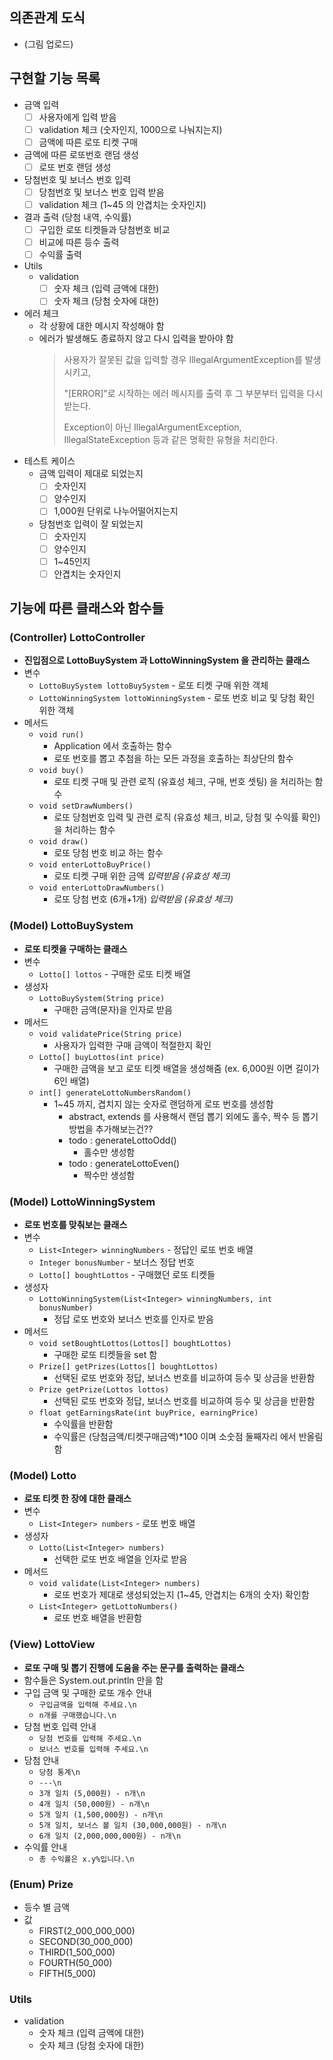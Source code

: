 ## 의존관계 도식 
- (그림 업로드)

## 구현할 기능 목록
- 금액 입력
  - [ ] 사용자에게 입력 받음
  - [ ] validation 체크 (숫자인지, 1000으로 나눠지는지)
  - [ ] 금액에 따른 로또 티켓 구매 
- 금액에 따른 로또번호 랜덤 생성
  - [ ] 로또 번호 랜덤 생성
- 당첨번호 및 보너스 번호 입력
  - [ ] 당첨번호 및 보너스 번호 입력 받음
  - [ ] validation 체크 (1~45 의 안겹치는 숫자인지)
- 결과 출력 (당첨 내역, 수익률)
  - [ ] 구입한 로또 티켓들과 당첨번호 비교
  - [ ] 비교에 따른 등수 출력
  - [ ] 수익률 출력 
- Utils
  - validation
    - [ ] 숫자 체크 (입력 금액에 대한)
    - [ ] 숫자 체크 (당첨 숫자에 대한)
- 에러 체크
  - 각 상황에 대한 메시지 작성해야 함
  - 에러가 발생해도 종료하지 않고 다시 입력을 받아야 함 
    > 사용자가 잘못된 값을 입력할 경우 IllegalArgumentException를 발생시키고, 
    > 
    > "[ERROR]"로 시작하는 에러 메시지를 출력 후 그 부분부터 입력을 다시 받는다. 
    > 
    > Exception이 아닌 IllegalArgumentException, IllegalStateException 등과 같은 명확한 유형을 처리한다.
- 테스트 케이스
  - 금액 입력이 제대로 되었는지
    - [ ] 숫자인지
    - [ ] 양수인지
    - [ ] 1,000원 단위로 나누어떨어지는지
  - 당첨번호 입력이 잘 되었는지
    - [ ] 숫자인지
    - [ ] 양수인지
    - [ ] 1~45인지
    - [ ] 안겹치는 숫자인지

## 기능에 따른 클래스와 함수들
### (Controller) LottoController
- **진입점으로 LottoBuySystem 과 LottoWinningSystem 을 관리하는 클래스**
- 변수
  - `LottoBuySystem lottoBuySystem` - 로또 티켓 구매 위한 객체 
  - `LottoWinningSystem lottoWinningSystem` - 로또 번호 비교 및 당첨 확인 위한 객체
- 메서드
  - `void run()`
    - Application 에서 호출하는 함수
    - 로또 번호를 뽑고 추첨을 하는 모든 과정을 호출하는 최상단의 함수  
  - `void buy()`
    - 로또 티켓 구매 및 관련 로직 (유효성 체크, 구매, 번호 셋팅) 을 처리하는 함수 
  - `void setDrawNumbers()`
    - 로또 당첨번호 입력 및 관련 로직 (유효성 체크, 비교, 당첨 및 수익률 확인) 을 처리하는 함수
  - `void draw()`
    - 로또 당첨 번호 비교 하는 함수 
  - `void enterLottoBuyPrice()`
    - 로또 티켓 구매 위한 금액 _입력받음 (유효성 체크)_
  - `void enterLottoDrawNumbers()`
    - 로또 당첨 번호 (6개+1개) _입력받음 (유효성 체크)_

### (Model) LottoBuySystem
- **로또 티켓을 구매하는 클래스**
- 변수
  - `Lotto[] lottos` -  구매한 로또 티켓 배열
- 생성자
  - `LottoBuySystem(String price)`
    - 구매한 금액(문자)을 인자로 받음
- 메서드
  - `void validatePrice(String price)`
    - 사용자가 입력한 구매 금액이 적절한지 확인
  - `Lotto[] buyLottos(int price)`
    - 구매한 금액을 보고 로또 티켓 배열을 생성해줌 (ex. 6,000원 이면 길이가 6인 배열)
  - `int[] generateLottoNumbersRandom()`
    - 1~45 까지, 겹치지 않는 숫자로 랜덤하게 로또 번호를 생성함  
      - abstract, extends 를 사용해서 랜덤 뽑기 외에도 홀수, 짝수 등 뽑기 방법을 추가해보는건?? 
      - todo : generateLottoOdd()
        - 홀수만 생성함
      - todo : generateLottoEven()
        - 짝수만 생성함

### (Model) LottoWinningSystem
- **로또 번호를 맞춰보는 클래스**
- 변수
  - `List<Integer> winningNumbers` - 정답인 로또 번호 배열
  - `Integer bonusNumber` - 보너스 정답 번호 
  - `Lotto[] boughtLottos` - 구매했던 로또 티켓들
- 생성자
  - `LottoWinningSystem(List<Integer> winningNumbers, int bonusNumber)`
    - 정답 로또 번호와 보너스 번호를 인자로 받음
- 메서드
  - `void setBoughtLottos(Lottos[] boughtLottos)`
    - 구매한 로또 티켓들을 set 함  
  - `Prize[] getPrizes(Lottos[] boughtLottos)`
    - 선택된 로또 번호와 정답, 보너스 번호를 비교하여 등수 및 상금을 반환함
  - `Prize getPrize(Lottos lottos)`
    - 선택된 로또 번호와 정답, 보너스 번호를 비교하여 등수 및 상금을 반환함 
  - `float getEarningsRate(int buyPrice, earningPrice)`
    - 수익률을 반환함
    - 수익률은 (당첨금액/티켓구매금액)*100 이며 소숫점 둘째자리 에서 반올림함 

### (Model) Lotto
- **로또 티켓 한 장에 대한 클래스**
- 변수
  - `List<Integer> numbers` - 로또 번호 배열
- 생성자
  - `Lotto(List<Integer> numbers)`
    - 선택한 로또 번호 배열을 인자로 받음
- 메서드
  - `void validate(List<Integer> numbers)`
    - 로또 번호가 제대로 생성되었는지 (1~45, 안겹치는 6개의 숫자) 확인함
  - `List<Integer> getLottoNumbers()`
    - 로또 번호 배열을 반환함

### (View) LottoView
- **로또 구매 및 뽑기 진행에 도움을 주는 문구를 출력하는 클래스**
- 함수들은 System.out.println 만을 함
- 구입 금액 및 구매한 로또 개수 안내 
  - `구입금액을 입력해 주세요.\n`
  - `n개를 구매했습니다.\n`
- 당첨 번호 입력 안내 
  - `당첨 번호를 입력해 주세요.\n` 
  - `보너스 번호를 입력해 주세요.\n`
- 당첨 안내
  - `당첨 통계\n`
  - `---\n`
  - `3개 일치 (5,000원) - n개\n`
  - `4개 일치 (50,000원) - n개\n`
  - `5개 일치 (1,500,000원) - n개\n`
  - `5개 일치, 보너스 볼 일치 (30,000,000원) - n개\n`
  - `6개 일치 (2,000,000,000원) - n개\n`
- 수익률 안내
  - `총 수익률은 x.y%입니다.\n`

### (Enum) Prize
- 등수 별 금액
- 값
  - FIRST(2_000_000_000)
  - SECOND(30_000_000)
  - THIRD(1_500_000)
  - FOURTH(50_000)
  - FIFTH(5_000)
### Utils
  - validation
    - 숫자 체크 (입력 금액에 대한)
    - 숫자 체크 (당첨 숫자에 대한)


